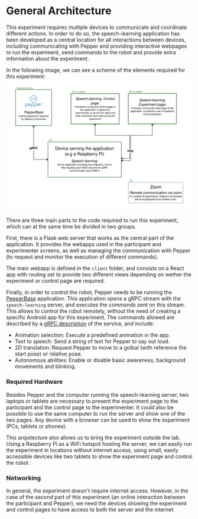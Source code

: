 # General Architecture

This experiment requires multiple devices to communicate and coordinate different actions.
In order to do so, the speech-learning application has been developed as a central location for all
interactions between devices, including communicating with Pepper and providing interactive
webpages to run the experiment, send commands to the robot and provide extra information about the
experiment.

In the following image, we can see a scheme of the elements required for this experiment:
<img src="./arquitecture.png">

There are three main parts to the code required to run this experiment, which can at the same time
be divided in two groups.

First, there is a Flask web server that works as the central part of the application.
It provides the webapps used in the participant and experimenter screens, as well as managing the
communication with Pepper (to request and monitor the execution of different commands).

The main webapp is defined in the `client` folder, and consists on a React app with routing set
to provide two different views depending on wether the experiment or control page are required.

Finally, in order to control the robot, Pepper needs to be running the
[PepperBase](https://github.com/NaoPepper4hri/PepperBase) application.
This application opens a gRPC stream with the `speech-learning` server, and executes the commands
sent on this stream.
This allows to control the robot remotely, without the need of creating a specific Android app for
this experiment.
The commands allowed are described by a [gRPC description](../protos/pepper_command.proto) of the
service, and include:

- Animation selection: Execute a predefined animation in the app.
- Text to speech: Send a string of text for Pepper to say out loud.
- 2D translation: Request Pepper to move to a golbal (with reference the start pose) or relative
  pose.
- Autonomous abilities: Enable or disable basic awareness, background movements and blinking.

### Required Hardware

Besides Pepper and the computer running the speech-learning server, two laptops or tablets are
necessary to present the experiment page to the participant and the control page to the
experimenter.
It could also be possible to use the same computer to run the server and show one of the two pages.
Any device with a browser can be used to show the experiment (PCs, tablets or phones).

This arquitecture also allows us to bring the experiment outside the lab.
Using a Raspberry Pi as a WiFi hotspot hosting the server, we can easily run the experiment in
locations without internet access, using small, easily accessible devices like two tablets to show
the experiment page and control the robot.

### Networking

In general, the experiment doesn't require internet access.
However, in the case of the second part of this experiment (an online interaction between the
participant and Pepper), we need the devices showing the experiment and control pages to have
access to both the server and the internet.
